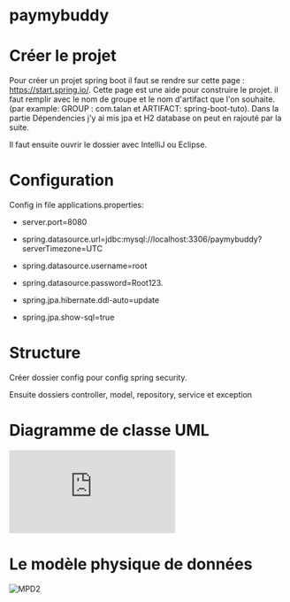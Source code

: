 # paymybuddy
# Créer le projet
Pour créer un projet spring boot il faut se rendre sur cette page : https://start.spring.io/.
Cette page est une aide pour construire le projet. il faut remplir avec le nom de groupe et le nom d'artifact que l'on souhaite. (par example: GROUP : com.talan et ARTIFACT: spring-boot-tuto).
Dans la partie Dépendencies j'y ai mis jpa et H2 database on peut en rajouté par la suite.

Il faut ensuite ouvrir le dossier avec IntelliJ ou Eclipse. 

# Configuration

Config in file applications.properties:
- server.port=8080

- spring.datasource.url=jdbc:mysql://localhost:3306/paymybuddy?serverTimezone=UTC

- spring.datasource.username=root

- spring.datasource.password=Root123.

- spring.jpa.hibernate.ddl-auto=update

- spring.jpa.show-sql=true

# Structure 
Créer dossier config pour config spring security. 

Ensuite dossiers controller, model, repository, service et exception

# Diagramme de classe UML 
![UML](https://github.com/kimvu264/paymybuddy/files/8148448/Diagramme.UML.transfert.d.argent.pdf)

# Le modèle physique de données
![MPD2](https://user-images.githubusercontent.com/71970977/155877923-24c99497-05a9-4b86-bfab-5810f350a5ee.png)
